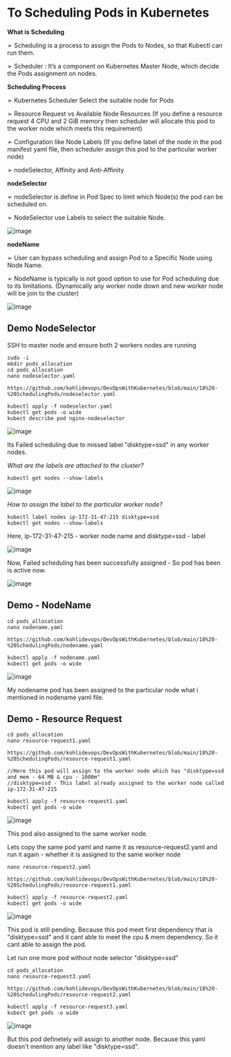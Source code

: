 # To Scheduling Pods in Kubernetes

**What is Scheduling**

➢ Scheduling is a process to assign the Pods to Nodes, so that Kubectl can run them.

➢ Scheduler : It’s a component on Kubernetes Master Node, which decide the Pods assignment on nodes.

**Scheduling Process**

➢ Kubernetes Scheduler Select the suitable node for Pods

➢ Resource Request vs Available Node Resources (If you define a resource request 4 CPU and 2 GiB memory then scheduler will allocate this pod to the worker node which meets this requirement)

➢ Configuration like Node Labels (If you define label of the node in the pod manifest yaml file, then scheduler assign this pod to the particular worker node)

➢ nodeSelector, Affinity and Anti-Affinity

**nodeSelector**

➢ nodeSelector is define in Pod Spec to limit which Node(s) the pod can be scheduled on.

➢ NodeSelector use Labels to select the suitable Node.

![image](https://github.com/user-attachments/assets/379ecc60-5905-44a2-9993-6070de39fca8)

**nodeName**

➢ User can bypass scheduling and assign Pod to a Specific Node using Node Name.

➢ NodeName is typically is not good option to use for Pod scheduling due to its limitations. (Dynamically any worker node down and new worker node will be join to the cluster)

![image](https://github.com/user-attachments/assets/e8624255-f4a1-45b5-856b-4063256bdd7e)

## Demo NodeSelector

SSH to master node and ensure both 2 workers nodes are running

```
sudo -i
mkdir pods_allocation
cd pods_allocation
nano nodeselector.yaml

https://github.com/kohlidevops/DevOpsWithKubernetes/blob/main/18%20-%20SchedulingPods/nodeselector.yaml

kubectl apply -f nodeselector.yaml
kubectl get pods -o wide
kubect describe pod nginx-nodeselector
```

![image](https://github.com/user-attachments/assets/b719a5a3-cd40-45d5-b638-1b4e4d017cb8)

Its Failed scheduling due to missed label "disktype=ssd" in any worker nodes.

_What are the labels  are attached to the cluster?_

```
kubectl get nodes --show-labels
```

![image](https://github.com/user-attachments/assets/9e2962ef-89d9-4ae7-bd28-61e946543253)

_How to assign the label to the particular worker node?_

```
kubectl label nodes ip-172-31-47-215 disktype=ssd
kubectl get nodes --show-labels
```

Here, ip-172-31-47-215 - worker node name and disktype=ssd - label

![image](https://github.com/user-attachments/assets/52c873e6-e256-4637-a80b-ed999402c73e)

Now, Failed scheduling has been successfully assigned - So pod has been is active now.

![image](https://github.com/user-attachments/assets/3efa5941-92c5-438c-88a3-ecec2285495c)

## Demo - NodeName

```
cd pods_allocation
nano nodename.yaml

https://github.com/kohlidevops/DevOpsWithKubernetes/blob/main/18%20-%20SchedulingPods/nodename.yaml

kubectl apply -f nodename.yaml
kubectl get pods -o wide
```

![image](https://github.com/user-attachments/assets/b86154ba-42b1-4231-a641-7a55553097d6)

My nodename pod has been assigned to the particular node what i mentioned in nodename yaml file.

## Demo - Resource Request

```
cd pods_allocation
nano resource-request1.yaml

https://github.com/kohlidevops/DevOpsWithKubernetes/blob/main/18%20-%20SchedulingPods/resource-request1.yaml

//Here this pod will assign to the worker node which has "disktype=ssd and mem - 64 MB & cpu - 1000m"
//disktype=ssd - This label already assigned to the worker node called ip-172-31-47-215

kubectl apply -f resource-request1.yaml
kubectl get pods -o wide
```

 ![image](https://github.com/user-attachments/assets/0e3dbdad-8695-45e7-99d8-af763e717fbe)

This pod also assigned to the same worker node.

Lets copy the same pod yaml and name it as resource-request2.yaml and run it again - whether it is assigned to the same worker node

```
nano resource-request2.yaml

https://github.com/kohlidevops/DevOpsWithKubernetes/blob/main/18%20-%20SchedulingPods/resource-request1.yaml

kubectl apply -f resource-request2.yaml
kubectl get pods -o wide
```

![image](https://github.com/user-attachments/assets/69b4f8db-4548-4460-8e24-f5152edfa8cd)

This pod is still pending. Because this pod meet first dependency that is "disktype=ssd" and it cant able to meet the cpu & mem dependency. So it cant able to assign the pod.

Let run one more pod without node selector "disktype=ssd"

```
cd pods_allocation
nano resource-request3.yaml

https://github.com/kohlidevops/DevOpsWithKubernetes/blob/main/18%20-%20SchedulingPods/resource-request2.yaml

kubectl apply -f resource-request3.yaml
kubect get pods -o wide
```

![image](https://github.com/user-attachments/assets/d333bd7d-b0c7-4f8a-8ee4-836ac0f812cd)


But this pod definetely will assign to another node. Because this yaml doesn't mention any label like "disktype=ssd".
